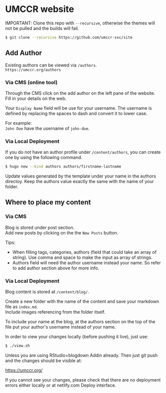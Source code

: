 # UMCCR website

IMPORTANT: Clone this repo with `--recursive`, otherwise the themes will not be pulled and the builds will fail.

```bash
$ git clone --recursive https://github.com/umccr-svc/site
```
## Add Author

Existing authors can be viewed via `/authors`.  
`https://umccr.org/authors`

### Via CMS (online tool)

Through the CMS click on the add author on the left pane of the website.  
Fill in your details on the web.  

Your `Display Name` field will be use for your username. The username is defined by replacing the spaces to dash and convert it to lower case.

For example:  
`John Doe` have the username of `john-doe`.

### Via Local Deployment

If you do not have an author profile under `/content/authors`, you can create one by using the following command.  
```bash
$ hugo new --kind authors authors/firstname-lastname
```  
Update values generated by the template under your name in the authors directoy. Keep the authors value exactly the same with the name of your folder.


## Where to place my content

### Via CMS

Blog is stored under post section.  
Add new posts by clicking on the the `New Posts` button.

Tips:
- When filling tags, categories, authors (field that could take an array of string). Use comma and space to make the input as array of strings.
- Authors field will need the author username instead your name. So refer to add author section above for more info.


### Via Local Deployment

Blog content is stored at `/content/blog/`.  

Create a new folder with the name of the content and save your markdown file as `index.md`.  
Include images referencing from the folder itself.  

To include your name at the blog, at the authors section on the top of the file put your author's username instead of your name.

In order to view your changes locally (before pushing it live), just use:

```bash
$ ./view.sh
```

Unless you are using RStudio+blogdown Addin already. Then just git push and the changes should be visible at:

https://umccr.org/

If you cannot see your changes, please check that there are no deployment errors either locally or at netlify.com Deploy interface.
